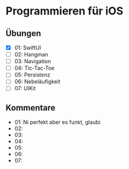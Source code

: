 # Programmieren für iOS

## Übungen

- [X] 01: SwiftUI
- [ ] 02: Hangman
- [ ] 03: Navigation
- [ ] 04: Tic-Tac-Toe
- [ ] 05: Persistenz
- [ ] 06: Nebeläufigkeit
- [ ] 07: UIKit

## Kommentare
- 01: Ni perfekt aber es funkt, glaubi
- 02: 
- 03: 
- 04: 
- 05: 
- 06: 
- 07: 
